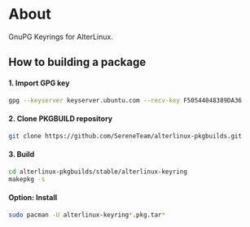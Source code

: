 # About
GnuPG Keyrings for AlterLinux.

## How to building a package

#### 1. Import GPG key
```bash
gpg --keyserver keyserver.ubuntu.com --recv-key F50544048389DA36
```

#### 2. Clone PKGBUILD repository
```bash
git clone https://github.com/SereneTeam/alterlinux-pkgbuilds.git
```

#### 3. Build
```bash
cd alterlinux-pkgbuilds/stable/alterlinux-keyring
makepkg -s
```

#### Option: Install
```bash
sudo pacman -U alterlinux-keyring*.pkg.tar*
```
